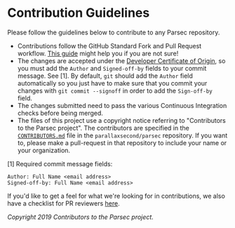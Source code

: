 # Contribution Guidelines

Please follow the guidelines below to contribute to any Parsec repository.

- Contributions follow the GitHub Standard Fork and Pull Request workflow. [This
   guide](https://gist.github.com/rjdmoore/ed014fba0ee2c7e75060ccd01b726cb8) might help you if you
   are not sure!
- The changes are accepted under the [Developer Certificate of
   Origin](https://developercertificate.org/), so you must add the `Author` and `Signed-off-by`
   fields to your commit message. See [1]. By default, `git` should add the `Author` field
   automatically so you just have to make sure that you commit your changes with `git commit
   --signoff` in order to add the `Sign-off-by` field.
- The changes submitted need to pass the various Continuous Integration checks before being merged.
- The files of this project use a copyright notice referring to "Contributors to the Parsec
   project". The contributors are specified in the
   [`CONTRIBUTORS.md`](https://github.com/parallaxsecond/parsec/blob/master/CONTRIBUTORS.md) file in
   the `parallaxsecond/parsec` repository. If you want to, please make a pull-request in that
   repository to include your name or your organization.

[1] Required commit message fields:

```
Author: Full Name <email address>
Signed-off-by: Full Name <email address>
```

If you'd like to get a feel for what we're looking for in contributions, we also have a checklist
for PR reviewers [here](pr_checklist.md).

*Copyright 2019 Contributors to the Parsec project.*
